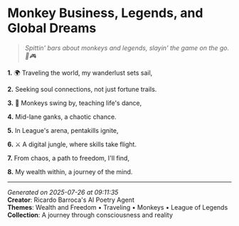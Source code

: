 # Monkey Business, Legends, and Global Dreams

> *Spittin' bars about monkeys and legends, slayin' the game on the go. 💬🎮*

**1.** 🌍 Traveling the world, my wanderlust sets sail,


**2.** Seeking soul connections, not just fortune trails.


**3.** 🐒 Monkeys swing by, teaching life's dance,


**4.** Mid-lane ganks, a chaotic chance.


**5.** In League's arena, pentakills ignite,


**6.** ⚔️ A digital jungle, where skills take flight.


**7.** From chaos, a path to freedom, I'll find,


**8.** My wealth within, a journey of the mind.



---

*Generated on 2025-07-26 at 09:11:35*  
**Creator**: Ricardo Barroca's AI Poetry Agent  
**Themes**: Wealth and Freedom • Traveling • Monkeys • League of Legends  
**Collection**: A journey through consciousness and reality